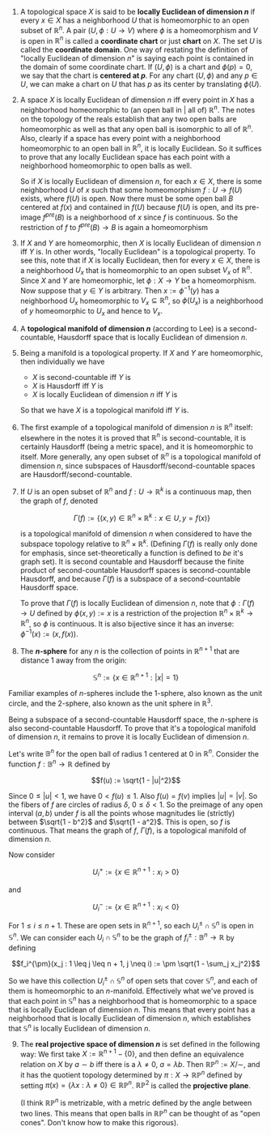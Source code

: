 1. A topological space $X$ is said to be **locally Euclidean of dimension $n$** if every $x \in X$ has a neighborhood $U$ that is homeomorphic to an open subset of $\mathbb{R}^n$. A pair $(U, \phi: U \to V)$ where $\phi$ is a homeomorphism and $V$ is open in $\mathbb{R}^n$ is called a **coordinate chart** or just **chart** on $X$. The set $U$ is called the **coordinate domain**. One way of restating the definition of "locally Euclidean of dimension $n$" is saying each point is contained in the domain of some coordinate chart. If $(U, \phi)$ is a chart and $\phi(p) = 0$, we say that the chart is **centered at $p$**. For any chart $(U, \phi)$ and any $p \in U$, we can make a chart on $U$ that has $p$ as its center by translating $\phi(U)$.

2. A space $X$ is locally Euclidean of dimension $n$ iff every point in $X$ has a neighborhood homeomorphic to (an open ball in | all of) $\mathbb{R}^n$. The notes on the topology of the reals establish that any two open balls are homeomorphic as well as that any open ball is isomorphic to all of $\mathbb{R}^n$. Also, clearly if a space has every point with a neighborhood homeomorphic to an open ball in $\mathbb{R}^n$, it is locally Euclidean. So it suffices to prove that any locally Euclidean space has each point with a neighborhood homeomorphic to open balls as well.

    So if $X$ is locally Euclidean of dimension $n$, for each $x \in X$, there is some neighborhood $U$ of $x$ such that some homeomorphism $f: U \to f(U)$ exists, where $f(U)$ is open. Now there must be some open ball $B$ centered at $f(x)$ and contained in $f(U)$ because $f(U)$ is open, and its pre-image $f^{pre}(B)$ is a neighborhood of $x$ since $f$ is continuous. So the restriction of $f$ to $f^{pre}(B) \to B$ is again a homeomorphism

3. If $X$ and $Y$ are homeomorphic, then $X$ is locally Euclidean of dimension $n$ iff $Y$ is. In other words, "locally Euclidean" is a topological property. To see this, note that if $X$ is locally Euclidean, then for every $x \in X$, there is a neighborhood $U_x$ that is homeomorphic to an open subset $V_x$ of $\mathbb{R}^n$. Since $X$ and $Y$ are homeomorphic, let $\phi: X \to Y$ be a homeomorphism. Now suppose that $y \in Y$ is arbitrary. Then $x := \phi^{-1}(y)$ has a neighborhood $U_x$ homeomorphic to $V_x \subseteq \mathbb{R}^n$, so $\phi(U_x)$ is a neighborhood of $y$ homeomorphic to $U_x$ and hence to $V_x$.

4. A **topological manifold of dimension $n$** (according to Lee) is a second-countable, Hausdorff space that is locally Euclidean of dimension $n$.

5. Being a manifold is a topological property. If $X$ and $Y$ are homeomorphic, then individually we have

     - $X$ is second-countable iff $Y$ is
     - $X$ is Hausdorff iff $Y$ is
     - $X$ is locally Euclidean of dimension $n$ iff $Y$ is

    So that we have $X$ is a topological manifold iff $Y$ is.

6. The first example of a topological manifold of dimension $n$ is $\mathbb{R}^n$ itself: elsewhere in the notes it is proved that $\mathbb{R}^n$ is second-countable, it is certainly Hausdorff (being a metric space), and it is homeomorphic to itself. More generally, any open subset of $\mathbb{R}^n$ is a topological manifold of dimension $n$, since subspaces of Hausdorff/second-countable spaces are Hausdorff/second-countable.

7. If $U$ is an open subset of $\mathbb{R}^n$ and $f: U \to \mathbb{R}^k$ is a continuous map, then the graph of $f$, denoted

    $$\Gamma(f) := \{(x, y) \in \mathbb{R}^n \times \mathbb{R}^k : x \in U, y = f(x)\}$$

    is a topological manifold of dimension $n$ when considered to have the subspace topology relative to $\mathbb{R}^n \times \mathbb{R}^k$. (Defining $\Gamma(f)$ is really only done for emphasis, since set-theoretically a function is defined to *be* it's graph set). It is second countable and Hausdorff because the finite product of second-countable Hausdorff spaces is second-countable Hausdorff, and because $\Gamma(f)$ is a subspace of a second-countable Hausdorff space.

    To prove that $\Gamma(f)$ is locally Euclidean of dimension $n$, note that $\phi: \Gamma(f) \to U$ defined by $\phi(x, y) := x$ is a restriction of the projection $\mathbb{R}^n \times \mathbb{R}^k \to \mathbb{R}^n$, so $\phi$ is continuous. It is also bijective since it has an inverse: $\phi^{-1}(x) := (x, f(x))$.

8. The **$n$-sphere** for any $n$ is the collection of points in $\mathbb{R}^{n+1}$ that are distance $1$ away from the origin:

$$\mathbb{S}^n := \{x \in \mathbb{R}^{n+1} : |x| = 1\}$$

Familiar examples of $n$-spheres include the $1$-sphere, also known as the unit circle, and the $2$-sphere, also known as the unit sphere in $\mathbb{R}^3$.

Being a subspace of a second-countable Hausdorff space, the $n$-sphere is also second-countable Hausdorff. To prove that it's a topological manifold of dimension $n$, it remains to prove it is locally Euclidean of dimension $n$.

Let's write $\mathbb{B}^n$ for the open ball of radius $1$ centered at $0$ in $\mathbb{R}^n$. Consider the function $f: \mathbb{B}^n \to \mathbb{R}$ defined by

$$f(u) := \sqrt{1 - |u|^2}$$

Since $0 \leq |u| < 1$, we have $0 < f(u) \leq 1$. Also $f(u) = f(v)$ implies $|u| = |v|$. So the fibers of $f$ are circles of radius $\delta$, $0 \leq \delta < 1$. So the preimage of any open interval $(a, b)$ under $f$ is all the points whose magnitudes lie (strictly) between $\sqrt{1 - b^2}$ and $\sqrt{1 - a^2}$. This is open, so $f$ is continuous. That means the graph of $f$, $\Gamma(f)$, is a topological manifold of dimension $n$.

Now consider

$$U_i^+ := \{x \in \mathbb{R}^{n+1} : x_i > 0\}$$

and

$$U_i^- := \{x \in \mathbb{R}^{n+1} : x_i < 0\}$$

For $1 \leq i \leq n + 1$. These are open sets in $\mathbb{R}^{n+1}$, so each $U_i^{\pm} \cap \mathbb{S}^n$ is open in $\mathbb{S}^n$. We can consider each $U_i \cap \mathbb{S}^n$ to be the graph of $f_i^{\pm}: \mathbb{B}^n \to \mathbb{R}$ by defining

$$f_i^{\pm}(x_j : 1 \leq j \leq n + 1, j \neq i) := \pm \sqrt{1 - \sum_j x_j^2}$$

So we have this collection $U_i^{\pm} \cap \mathbb{S}^n$ of open sets that cover $\mathbb{S}^n$, and each of them is homeomorphic to an $n$-manifold. Effectively what we've proved is that each point in $\mathbb{S}^n$ has a neighborhood that is homeomorphic to a space that is locally Euclidean of dimension $n$. This means that every point has a neighborhood that is locally Euclidean of dimension $n$, which establishes that $\mathbb{S}^n$ is locally Euclidean of dimension $n$.

9. The **real projective space of dimension $n$** is set defined in the following way: We first take $X := \mathbb{R}^{n+1} - \{0\}$, and then define an equivalence relation on $X$ by $a \sim b$ iff there is a $\lambda \neq 0$, $a = \lambda b$. Then $\mathbb{R} \mathbb{P}^n := X / \sim$, and it has the quotient topology determined by $\pi: X \to \mathbb{R} \mathbb{P}^n$ defined by setting $\pi(x) = \{\lambda x : \lambda \neq 0\} \in \mathbb{R} \mathbb{P}^n$. $\mathbb{R} \mathbb{P}^2$ is called the **projective plane**.

    (I think $\mathbb{R} \mathbb{P}^n$ is metrizable, with a metric defined by the angle between two lines. This means that open balls in $\mathbb{R} \mathbb{P}^n$ can be thought of as "open cones". Don't know how to make this rigorous).
